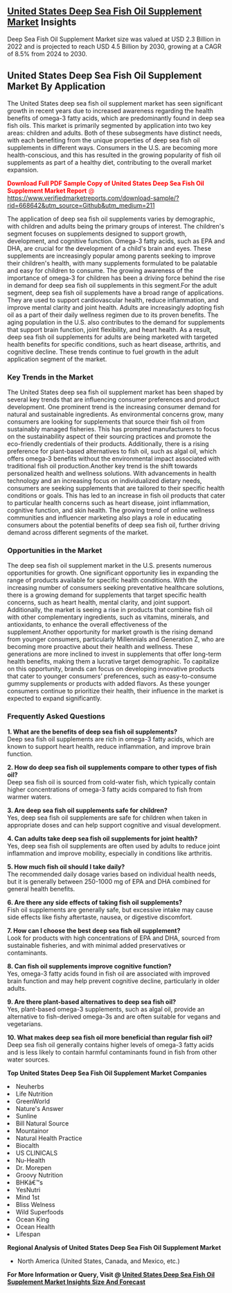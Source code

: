 <h2><a href="https://www.verifiedmarketreports.com/download-sample/?rid=668642&amp;utm_source=Github&amp;utm_medium=211" target="_blank">United States Deep Sea Fish Oil Supplement Market</a> Insights</h2><p>Deep Sea Fish Oil Supplement Market size was valued at USD 2.3 Billion in 2022 and is projected to reach USD 4.5 Billion by 2030, growing at a CAGR of 8.5% from 2024 to 2030.</p><p><h2>United States Deep Sea Fish Oil Supplement Market By Application</h2><p>The United States deep sea fish oil supplement market has seen significant growth in recent years due to increased awareness regarding the health benefits of omega-3 fatty acids, which are predominantly found in deep sea fish oils. This market is primarily segmented by application into two key areas: children and adults. Both of these subsegments have distinct needs, with each benefiting from the unique properties of deep sea fish oil supplements in different ways. Consumers in the U.S. are becoming more health-conscious, and this has resulted in the growing popularity of fish oil supplements as part of a healthy diet, contributing to the overall market expansion. <p><span class=""><span style="color: #ff0000;"><strong>Download Full PDF Sample Copy of United States Deep Sea Fish Oil Supplement Market Report</strong> @ </span><a href="https://www.verifiedmarketreports.com/download-sample/?rid=668642&amp;utm_source=Github&amp;utm_medium=211" target="_blank">https://www.verifiedmarketreports.com/download-sample/?rid=668642&amp;utm_source=Github&amp;utm_medium=211</a></span></p>The application of deep sea fish oil supplements varies by demographic, with children and adults being the primary groups of interest. The children's segment focuses on supplements designed to support growth, development, and cognitive function. Omega-3 fatty acids, such as EPA and DHA, are crucial for the development of a child's brain and eyes. These supplements are increasingly popular among parents seeking to improve their children's health, with many supplements formulated to be palatable and easy for children to consume. The growing awareness of the importance of omega-3 for children has been a driving force behind the rise in demand for deep sea fish oil supplements in this segment.For the adult segment, deep sea fish oil supplements have a broad range of applications. They are used to support cardiovascular health, reduce inflammation, and improve mental clarity and joint health. Adults are increasingly adopting fish oil as a part of their daily wellness regimen due to its proven benefits. The aging population in the U.S. also contributes to the demand for supplements that support brain function, joint flexibility, and heart health. As a result, deep sea fish oil supplements for adults are being marketed with targeted health benefits for specific conditions, such as heart disease, arthritis, and cognitive decline. These trends continue to fuel growth in the adult application segment of the market.<h3>Key Trends in the Market</h3><p>The United States deep sea fish oil supplement market has been shaped by several key trends that are influencing consumer preferences and product development. One prominent trend is the increasing consumer demand for natural and sustainable ingredients. As environmental concerns grow, many consumers are looking for supplements that source their fish oil from sustainably managed fisheries. This has prompted manufacturers to focus on the sustainability aspect of their sourcing practices and promote the eco-friendly credentials of their products. Additionally, there is a rising preference for plant-based alternatives to fish oil, such as algal oil, which offers omega-3 benefits without the environmental impact associated with traditional fish oil production.Another key trend is the shift towards personalized health and wellness solutions. With advancements in health technology and an increasing focus on individualized dietary needs, consumers are seeking supplements that are tailored to their specific health conditions or goals. This has led to an increase in fish oil products that cater to particular health concerns such as heart disease, joint inflammation, cognitive function, and skin health. The growing trend of online wellness communities and influencer marketing also plays a role in educating consumers about the potential benefits of deep sea fish oil, further driving demand across different segments of the market.</p><h3>Opportunities in the Market</h3><p>The deep sea fish oil supplement market in the U.S. presents numerous opportunities for growth. One significant opportunity lies in expanding the range of products available for specific health conditions. With the increasing number of consumers seeking preventative healthcare solutions, there is a growing demand for supplements that target specific health concerns, such as heart health, mental clarity, and joint support. Additionally, the market is seeing a rise in products that combine fish oil with other complementary ingredients, such as vitamins, minerals, and antioxidants, to enhance the overall effectiveness of the supplement.Another opportunity for market growth is the rising demand from younger consumers, particularly Millennials and Generation Z, who are becoming more proactive about their health and wellness. These generations are more inclined to invest in supplements that offer long-term health benefits, making them a lucrative target demographic. To capitalize on this opportunity, brands can focus on developing innovative products that cater to younger consumers’ preferences, such as easy-to-consume gummy supplements or products with added flavors. As these younger consumers continue to prioritize their health, their influence in the market is expected to expand significantly.</p><h3>Frequently Asked Questions</h3><p><strong>1. What are the benefits of deep sea fish oil supplements?</strong><br>Deep sea fish oil supplements are rich in omega-3 fatty acids, which are known to support heart health, reduce inflammation, and improve brain function.</p><p><strong>2. How do deep sea fish oil supplements compare to other types of fish oil?</strong><br>Deep sea fish oil is sourced from cold-water fish, which typically contain higher concentrations of omega-3 fatty acids compared to fish from warmer waters.</p><p><strong>3. Are deep sea fish oil supplements safe for children?</strong><br>Yes, deep sea fish oil supplements are safe for children when taken in appropriate doses and can help support cognitive and visual development.</p><p><strong>4. Can adults take deep sea fish oil supplements for joint health?</strong><br>Yes, deep sea fish oil supplements are often used by adults to reduce joint inflammation and improve mobility, especially in conditions like arthritis.</p><p><strong>5. How much fish oil should I take daily?</strong><br>The recommended daily dosage varies based on individual health needs, but it is generally between 250-1000 mg of EPA and DHA combined for general health benefits.</p><p><strong>6. Are there any side effects of taking fish oil supplements?</strong><br>Fish oil supplements are generally safe, but excessive intake may cause side effects like fishy aftertaste, nausea, or digestive discomfort.</p><p><strong>7. How can I choose the best deep sea fish oil supplement?</strong><br>Look for products with high concentrations of EPA and DHA, sourced from sustainable fisheries, and with minimal added preservatives or contaminants.</p><p><strong>8. Can fish oil supplements improve cognitive function?</strong><br>Yes, omega-3 fatty acids found in fish oil are associated with improved brain function and may help prevent cognitive decline, particularly in older adults.</p><p><strong>9. Are there plant-based alternatives to deep sea fish oil?</strong><br>Yes, plant-based omega-3 supplements, such as algal oil, provide an alternative to fish-derived omega-3s and are often suitable for vegans and vegetarians.</p><p><strong>10. What makes deep sea fish oil more beneficial than regular fish oil?</strong><br>Deep sea fish oil generally contains higher levels of omega-3 fatty acids and is less likely to contain harmful contaminants found in fish from other water sources.</p></p><p><strong>Top United States Deep Sea Fish Oil Supplement Market Companies</strong></p><div data-test-id=""><p><li>Neuherbs</li><li> Life Nutrition</li><li> GreenWorld</li><li> Nature's Answer</li><li> Sunline</li><li> Bill Natural Source</li><li> Mountainor</li><li> Natural Health Practice</li><li> Biocalth</li><li> US CLINICALS</li><li> Nu-Health</li><li> Dr. Morepen</li><li> Groovy Nutrition</li><li> BHKâ€™s</li><li> YesNutri</li><li> Mind 1st</li><li> Bliss Welness</li><li> Wild Superfoods</li><li> Ocean King</li><li> Ocean Health</li><li> Lifespan</li></p><div><strong>Regional Analysis of&nbsp;United States Deep Sea Fish Oil Supplement Market</strong></div><ul><li dir="ltr"><p dir="ltr">North America&nbsp;(United States, Canada, and Mexico, etc.)</p></li></ul><p><strong>For More Information or Query, Visit @&nbsp;</strong><strong><a href="https://www.verifiedmarketreports.com/product/deep-sea-fish-oil-supplement-market/?utm_source=Github&amp;utm_medium=211" target="_blank">United States Deep Sea Fish Oil Supplement Market Insights Size And Forecast</a></strong></p></div>

